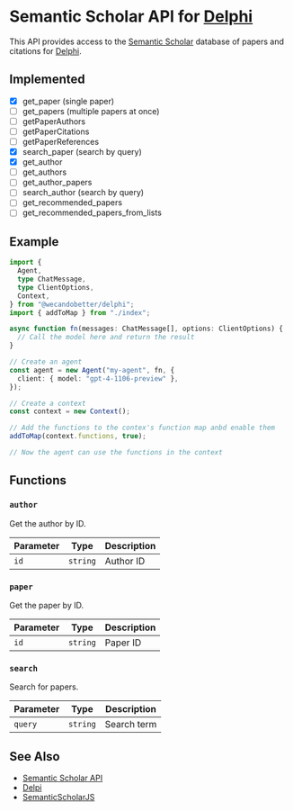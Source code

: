 # Semantic Scholar API for [Delphi](https://github.com/WeCanDoBetter/delphi)

This API provides access to the
[Semantic Scholar](https://www.semanticscholar.org/) database of papers and
citations for [Delphi](https://github.com/WeCanDoBetter/delphi).

## Implemented

- [x] get_paper (single paper)
- [ ] get_papers (multiple papers at once)
- [ ] getPaperAuthors
- [ ] getPaperCitations
- [ ] getPaperReferences
- [x] search_paper (search by query)
- [x] get_author
- [ ] get_authors
- [ ] get_author_papers
- [ ] search_author (search by query)
- [ ] get_recommended_papers
- [ ] get_recommended_papers_from_lists

## Example

```ts
import {
  Agent,
  type ChatMessage,
  type ClientOptions,
  Context,
} from "@wecandobetter/delphi";
import { addToMap } from "./index";

async function fn(messages: ChatMessage[], options: ClientOptions) {
  // Call the model here and return the result
}

// Create an agent
const agent = new Agent("my-agent", fn, {
  client: { model: "gpt-4-1106-preview" },
});

// Create a context
const context = new Context();

// Add the functions to the contex's function map anbd enable them
addToMap(context.functions, true);

// Now the agent can use the functions in the context
```

## Functions

### `author`

Get the author by ID.

| Parameter | Type     | Description |
| --------- | -------- | ----------- |
| `id`      | `string` | Author ID   |

### `paper`

Get the paper by ID.

| Parameter | Type     | Description |
| --------- | -------- | ----------- |
| `id`      | `string` | Paper ID    |

### `search`

Search for papers.

| Parameter | Type     | Description |
| --------- | -------- | ----------- |
| `query`   | `string` | Search term |

## See Also

- [Semantic Scholar API](https://api.semanticscholar.org/)
- [Delpi](https://github.com/WeCanDoBetter/delphi)
- [SemanticScholarJS](https://github.com/thomasuebi/semanticscholarjs)
